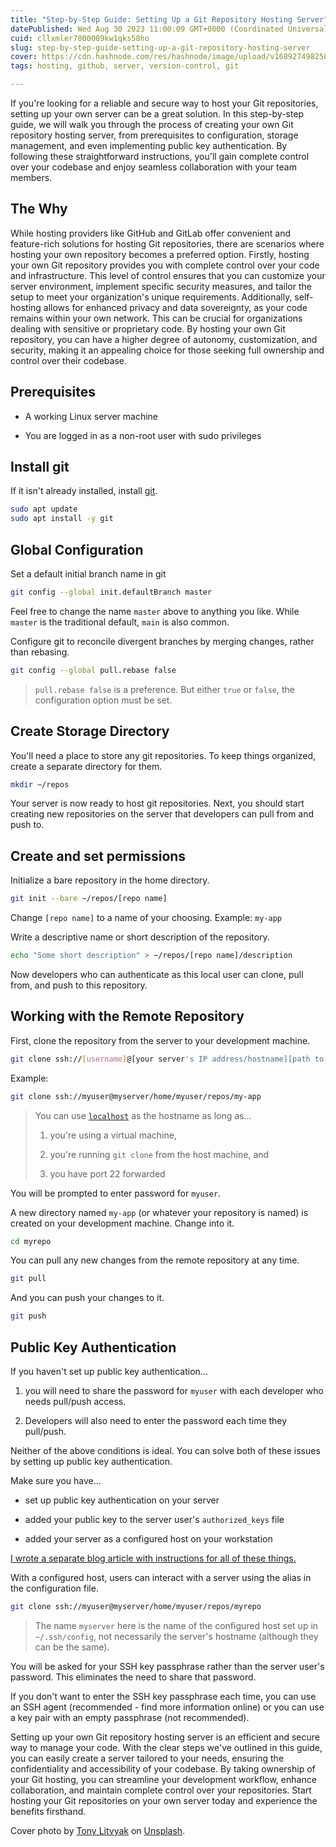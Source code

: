 ```yaml
---
title: "Step-by-Step Guide: Setting Up a Git Repository Hosting Server"
datePublished: Wed Aug 30 2023 11:00:09 GMT+0000 (Coordinated Universal Time)
cuid: cllxmler7000009kw1qks58ho
slug: step-by-step-guide-setting-up-a-git-repository-hosting-server
cover: https://cdn.hashnode.com/res/hashnode/image/upload/v1689274982587/02f53192-0535-4fd2-b8b9-274c8d60f71a.png
tags: hosting, github, server, version-control, git

---
```


If you're looking for a reliable and secure way to host your Git repositories, setting up your own server can be a great solution. In this step-by-step guide, we will walk you through the process of creating your own Git repository hosting server, from prerequisites to configuration, storage management, and even implementing public key authentication. By following these straightforward instructions, you'll gain complete control over your codebase and enjoy seamless collaboration with your team members.

## The Why

While hosting providers like GitHub and GitLab offer convenient and feature-rich solutions for hosting Git repositories, there are scenarios where hosting your own repository becomes a preferred option. Firstly, hosting your own Git repository provides you with complete control over your code and infrastructure. This level of control ensures that you can customize your server environment, implement specific security measures, and tailor the setup to meet your organization's unique requirements. Additionally, self-hosting allows for enhanced privacy and data sovereignty, as your code remains within your own network. This can be crucial for organizations dealing with sensitive or proprietary code. By hosting your own Git repository, you can have a higher degree of autonomy, customization, and security, making it an appealing choice for those seeking full ownership and control over their codebase.

## **Prerequisites**

* A working Linux server machine
    
* You are logged in as a non-root user with sudo privileges
    

## **Install git**

If it isn't already installed, install [git](https://git-scm.com/).

```bash
sudo apt update
sudo apt install -y git
```

## **Global Configuration**

Set a default initial branch name in git

```bash
git config --global init.defaultBranch master
```

Feel free to change the name `master` above to anything you like. While `master` is the traditional default, `main` is also common.

Configure git to reconcile divergent branches by merging changes, rather than rebasing.

```bash
git config --global pull.rebase false
```

> `pull.rebase false` is a preference. But either `true` or `false`, the configuration option must be set.

## **Create Storage Directory**

You'll need a place to store any git repositories. To keep things organized, create a separate directory for them.

```bash
mkdir ~/repos
```

Your server is now ready to host git repositories. Next, you should start creating new repositories on the server that developers can pull from and push to.

## **Create and set permissions**

Initialize a bare repository in the home directory.

```bash
git init --bare ~/repos/[repo name]
```

Change `[repo name]` to a name of your choosing. Example: `my-app`

Write a descriptive name or short description of the repository.

```bash
echo "Some short description" > ~/repos/[repo name]/description
```

Now developers who can authenticate as this local user can clone, pull from, and push to this repository.

## **Working with the Remote Repository**

First, clone the repository from the server to your development machine.

```bash
git clone ssh://[username]@[your server's IP address/hostname][path to repository]
```

Example:

```bash
git clone ssh://myuser@myserver/home/myuser/repos/my-app
```

> You can use [`localhost`](http://localhost) as the hostname as long as...
> 
> 1. you're using a virtual machine,
>     
> 2. you're running `git clone` from the host machine, and
>     
> 3. you have port 22 forwarded
>     

You will be prompted to enter password for `myuser`.

A new directory named `my-app` (or whatever your repository is named) is created on your development machine. Change into it.

```bash
cd myrepo
```

You can pull any new changes from the remote repository at any time.

```bash
git pull
```

And you can push your changes to it.

```bash
git push
```

## **Public Key Authentication**

If you haven't set up public key authentication...

1. you will need to share the password for `myuser` with each developer who needs pull/push access.
    
2. Developers will also need to enter the password each time they pull/push.
    

Neither of the above conditions is ideal. You can solve both of these issues by setting up public key authentication.

Make sure you have...

* set up public key authentication on your server
    
* added your public key to the server user's `authorized_keys` file
    
* added your server as a configured host on your workstation
    

[I wrote a separate blog article with instructions for all of these things.](https://travishorn.com/unlocking-the-power-of-public-key-authentication-in-openssh-a-comprehensive-guide)

With a configured host, users can interact with a server using the alias in the configuration file.

```bash
git clone ssh://myuser@myserver/home/myuser/repos/myrepo
```

> The name `myserver` here is the name of the configured host set up in `~/.ssh/config`, not necessarily the server's hostname (although they can be the same).

You will be asked for your SSH key passphrase rather than the server user's password. This eliminates the need to share that password.

If you don't want to enter the SSH key passphrase each time, you can use an SSH agent (recommended - find more information online) or you can use a key pair with an empty passphrase (not recommended).

Setting up your own Git repository hosting server is an efficient and secure way to manage your code. With the clear steps we've outlined in this guide, you can easily create a server tailored to your needs, ensuring the confidentiality and accessibility of your codebase. By taking ownership of your Git hosting, you can streamline your development workflow, enhance collaboration, and maintain complete control over your repositories. Start hosting your Git repositories on your own server today and experience the benefits firsthand.

Cover photo by [Tony Litvyak](https://unsplash.com/@justatony?utm_source=unsplash&utm_medium=referral&utm_content=creditCopyText) on [Unsplash](https://unsplash.com/photos/a-close-up-of-a-bunch-of-green-leaves-U26V8mqFUBY?utm_source=unsplash&utm_medium=referral&utm_content=creditCopyText).
